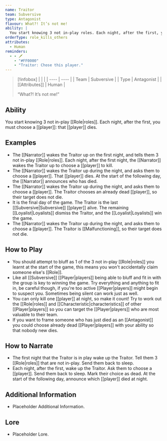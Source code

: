 ```yaml
---
name: Traitor
team: Subversive
type: Antagonist
flavour: What?! It’s not me!
ability: |
  You start knowing 3 not in-play roles. Each night, after the first, you must choose a player: that player dies.
orderType: role_kills_others
attributes:
  - Human
reminders:
  - - 🗡️
    - "#FF0000"
    - "Traitor: Chose this player."
---
```

> [!infobox]
> |  |  |
> | ---- | ---- |
> | Team | Subversive |
> | Type | Antagonist |
> | [[Attributes]] | Human |
> 
>  “What?! It’s not me!”

## Ability
You start knowing 3 not in-play [[Role|roles]]. Each night, after the first, you must choose a [[player]]: that [[player]] dies.

## Examples
- The [[Narrator]] wakes the Traitor up on the first night, and tells them 3 not in-play [[Role|roles]]. Each night, after the first night, the [[Narrator]] wakes the Traitor up to choose a [[player]] to kill.
- The [[Narrator]] wakes the Traitor up during the night, and asks them to choose a [[player]]. That [[player]] dies. At the start of the following day, the [[Narrator]] announces who has died.
- The [[Narrator]] wakes the Traitor up during the night, and asks them to choose a [[player]]. The Traitor chooses an already dead [[player]], so their target does not die.
- It is the final day of the game. The Traitor is the last [[Subversive|Subversive]] [[player]] alive. The remaining [[Loyalist|Loyalists]] dismiss the Traitor, and the [[Loyalist|Loyalists]] win the game.
- The [[Narrator]] wakes the Traitor up during the night, and asks them to choose a [[player]]. The Traitor is [[Malfunctioning]], so their target does not die.

## How to Play
- You should attempt to bluff as 1 of the 3 not in-play [[Role|roles]] you learnt at the start of the game, this means you won't accidentally claim someone else's [[Role]].
- Like all [[Subversive]] [[Player|players]] being able to bluff and fit in with the group is key to winning the game. Try everything and anything to fit in, be careful though, if you're too active [[Player|players]] might begin to suspect you. Sometimes being silent can work just as well.
- You can only kill one [[player]] at night, so make it count! Try to work out the [[Role|roles]] and [[Characteristic|characteristics]] of other [[Player|players]] so you can target the [[Player|players]] who are most valuable to their team.
- If you want to frame someone who has just died as an [[Antagonist]] you could choose already dead [[Player|players]] with your ability so that nobody new dies.

## How to Narrate
- The first night that the Traitor is in play wake up the Traitor. Tell them 3 [[Role|roles]] that are not in-play. Send them back to sleep.
- Each night, after the first, wake up the Traitor. Ask them to choose a [[player]]. Send them back to sleep. Mark their choice as dead. At the start of the following day, announce which [[player]] died at night.

## Additional Information
- Placeholder Additional Information.

## Lore
- Placeholder Lore.